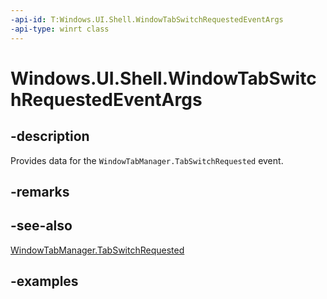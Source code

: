 ```yaml
---
-api-id: T:Windows.UI.Shell.WindowTabSwitchRequestedEventArgs
-api-type: winrt class
---
```


# Windows.UI.Shell.WindowTabSwitchRequestedEventArgs

<!--
public sealed class WindowTabSwitchRequestedEventArgs
-->

## -description

Provides data for the `WindowTabManager.TabSwitchRequested` event.

## -remarks

## -see-also

[WindowTabManager.TabSwitchRequested](windowtabmanager_tabswitchrequested.md)

## -examples


